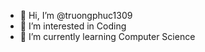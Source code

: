 - 👋 Hi, I’m @truongphuc1309
- 👀 I’m interested in Coding
- 🌱 I’m currently learning Computer Science

<!---
truongphuc1309/truongphuc1309 is a ✨ special ✨ repository because its `README.md` (this file) appears on your GitHub profile.
You can click the Preview link to take a look at your changes.
--->
